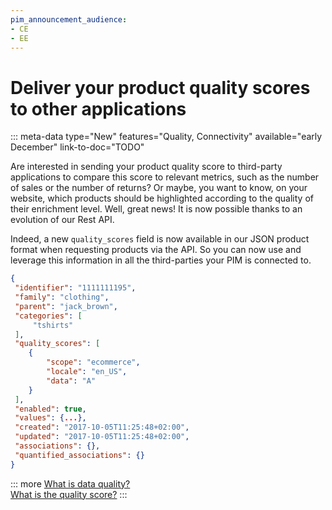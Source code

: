 ```yaml
---
pim_announcement_audience:
- CE
- EE
---
```


# Deliver your product quality scores to other applications
::: meta-data type="New" features="Quality, Connectivity" available="early December" link-to-doc="TODO"

Are interested in sending your product quality score to third-party applications to compare this score to relevant metrics, such as the number of sales or the number of returns? Or maybe, you want to know, on your website, which products should be highlighted according to the quality of their enrichment level. Well, great news! It is now possible thanks to an evolution of our Rest API. 

Indeed, a new `quality_scores` field is now available in our JSON product format when requesting products via the API. So you can now use and leverage this information in all the third-parties your PIM is connected to.

```json
{
 "identifier": "1111111195",
 "family": "clothing",
 "parent": "jack_brown",
 "categories": [
     "tshirts"
 ],
 "quality_scores": [
    {
        "scope": "ecommerce",
        "locale": "en_US",
        "data": "A"
    }
 ],
 "enabled": true,
 "values": {...},
 "created": "2017-10-05T11:25:48+02:00",
 "updated": "2017-10-05T11:25:48+02:00",
 "associations": {},
 "quantified_associations": {}
}
```

::: more
[What is data quality?](../articles/understand-data-quality.html)  
[What is the quality score?](../articles/understand-data-quality.html#how-is-the-quality-score-calculated)
:::
